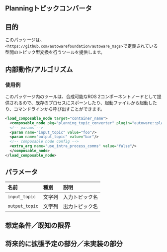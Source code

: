 ## Planningトピックコンバータ

## 目的

このパッケージは、`<https://github.com/autowarefoundation/autoware_msgs>`で定義されている型間のトピック型変換を行うツールを提供します。

## 内部動作/アルゴリズム

### 使用例

このパッケージ内のツールは、合成可能なROS 2コンポーネントノードとして提供されるので、既存のプロセスにスポーンしたり、起動ファイルから起動したり、コマンドラインから呼び出すことができます。


```xml
<load_composable_node target="container_name">
  <composable_node pkg="planning_topic_converter" plugin="autoware::planning_topic_converter::PathToTrajectory" name="path_to_trajectory_converter" namespace="">
  <!-- params -->
  <param name="input_topic" value="foo"/>
  <param name="output_topic" value="bar"/>
  <!-- composable node config -->
  <extra_arg name="use_intra_process_comms" value="false"/>
  </composable_node>
</load_composable_node>
```

## パラメータ

| 名前          | 種別    | 説明                                   |
| :------------- | :----- | :--------------------------------------- |
| `input_topic`  | 文字列 | 入力トピック名                             |
| `output_topic` | 文字列 | 出力トピック名                            |

## 想定条件／既知の限界

## 将来的に拡張予定の部分／未実装の部分

